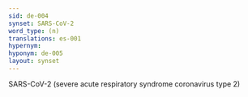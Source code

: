```yaml
---
sid: de-004
synset: SARS-CoV-2
word_type: (n)
translations: es-001
hypernym: 
hyponym: de-005
layout: synset
---
```

SARS-CoV-2 (severe acute respiratory syndrome coronavirus type 2)